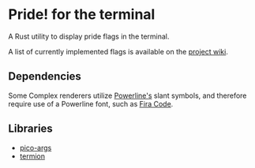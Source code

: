 
# Pride! for the terminal

A Rust utility to display pride flags in the terminal.

A list of currently implemented flags is available on the [project wiki](https://git.vwolfe.io/valerie/pride/wiki/Flags).

## Dependencies

Some Complex renderers utilize [Powerline's](https://github.com/ryanoasis/powerline-extra-symbols)
slant symbols, and therefore require use of a Powerline font, such as [Fira Code](https://github.com/tonsky/FiraCode).

## Libraries

- [pico-args](https://crates.io/crates/pico-args)
- [termion](https://crates.io/crates/termion)

